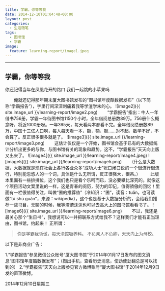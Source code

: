 ```yaml
---
title: 学霸，你等等我
date: 2014-12-10T01:04:48+00:00
layout: post
categories:
  - 生活随笔
tags:
  - 图书馆
  - 学霸
image:
  feature: learning-report/image1.jpeg
---
```


------

## 学霸，你等等我

你还记得当年在凤凰花开的路口
我们一起跳的小苹果吗

　　俺就还记得那年期末厦大图书馆发布的“图书馆年度酷数据发布”（以下简称“学霸报告”），字里行间深深刺痛着我等学渣学末的心。
![image2]({{ site.image_url }}/learning-report/image2.png)
　　“学霸报告”指出：牛人一年借书756册，学霸一年待图书馆1150个小时，全年借阅总册数89万。756册什么概念呀，将近1000册呀。一年365天，每天看两本都看不完。全年借阅总册数89万，中国十三亿人口啊，每人每天看一本，额，额，额……对不起，数学不好，不会算了。反正很多很多就是了。
![image3]({{ site.image_url }}/learning-report/image3.png)
　　这估计仅仅是一个开始，图书馆会基于已有的大数据统计分析出更多的与你，与图书馆有关的现象和趋势。这不，“学霸报告”天天向上版又出来了。
![image4]({{ site.image_url }}/learning-report/image4.jpeg)
![image5]({{ site.image_url }}/learning-report/image5.png)
　　（什么是大数据，大数据就是现在社会上各行各业众多“成功人士”张口闭口说的一个很流行很流行，特别能忽悠人的一个词，具体是什么无所谓，反正很强大，很吊。）
　　此版本里面有一些排排位，这个我们也只是看个乐呵而已，没必要攀比深究的。就像这个项目活动文案里说的一样，这是青春的阅历，努力的印记，值得骄傲的回忆！里面有一栏很值得关注，叫做“圕的推荐值”（冷知识：“圕”，读音：tuǎn，也可读做“tú shū guǎn”，来源：wikipedia），这个也是基于大数据分析的，会给我们推荐一些书目，无聊的时候，我等渣渣沫沫也可以去高大上的图书馆看看书了。
![image6]({{ site.image_url }}/learning-report/image6.png)
　　不过，我还是最关心那个“生日书”，我想说可以一并把联系方式给我不？这样我们才能有正当理由，图书馆，约起来！
正所谓：

> 你是学霸我骄傲，每天泡馆吸养料。
> 不负亲人不负卿，天天向上为母校。

以下是非商业广告：

1.“学霸报告”参见微信公众账号“厦大图书馆”于2014年01月17日发布的图文消息“图书馆年度酷数据发布”；（掏出手机，查看历史消息，使劲使劲翻总是可以找到的）
2.“学霸报告”天天向上版参见官方微博账号“厦大图书馆”于2014年12月9日发的置顶微博。

2014年12月10日星期三
